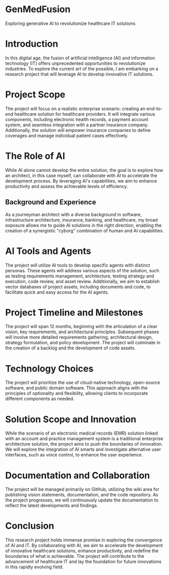 # GenMedFusion
Exploring generative AI to revolutionize healthcare IT solutions

# Introduction

In this digital age, the fusion of artificial intelligence (AI) and information technology (IT) offers unprecedented opportunities to revolutionize industries. To explore the current art of the possible, I am embarking on a research project that will leverage AI to develop innovative IT solutions.

# Project Scope

The project will focus on a realistic enterprise scenario: creating an end-to-end healthcare solution for healthcare providers. It will integrate various components, including electronic health records, a payment account system, and seamless integration with a partner insurance company. Additionally, the solution will empower insurance companies to define coverages and manage individual patient cases effectively.

# The Role of AI

While AI alone cannot develop the entire solution, the goal is to explore how an architect, in this case myself, can collaborate with AI to accelerate the development process. By leveraging AI's capabilities, we aim to enhance productivity and assess the achievable levels of efficiency.

## Background and Experience

As a journeyman architect with a diverse background in software, infrastructure architecture, insurance, banking, and healthcare, my broad exposure allows me to guide AI solutions in the right direction, enabling the creation of a synergistic "cyborg" combination of human and AI capabilities.

# AI Tools and Agents

The project will utilize AI tools to develop specific agents with distinct personas. These agents will address various aspects of the solution, such as testing requirements management, architecture, testing strategy and execution, code review, and asset review. Additionally, we aim to establish vector databases of project assets, including documents and code, to facilitate quick and easy access for the AI agents.

# Project Timeline and Milestones

The project will span 12 months, beginning with the articulation of a clear vision, key requirements, and architectural principles. Subsequent phases will involve more detailed requirements gathering, architectural design, strategy formulation, and policy development. The project will culminate in the creation of a backlog and the development of code assets.

# Technology Choices

The project will prioritize the use of cloud-native technology, open-source software, and public domain software. This approach aligns with the principles of optionality and flexibility, allowing clients to incorporate different components as needed.

# Solution Scope and Innovation

While the scenario of an electronic medical records (EMR) solution linked with an account and practice management system is a traditional enterprise architecture solution, the project aims to push the boundaries of innovation. We will explore the integration of AI smarts and investigate alternative user interfaces, such as voice control, to enhance the user experience.

# Documentation and Collaboration

The project will be managed primarily on GitHub, utilizing the wiki area for publishing vision statements, documentation, and the code repository. As the project progresses, we will continuously update the documentation to reflect the latest developments and findings.

# Conclusion

This research project holds immense promise in exploring the convergence of AI and IT. By collaborating with AI, we aim to accelerate the development of innovative healthcare solutions, enhance productivity, and redefine the boundaries of what is achievable. The project will contribute to the advancement of healthcare IT and lay the foundation for future innovations in this rapidly evolving field.
